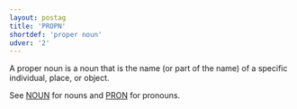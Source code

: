 ```yaml
---
layout: postag
title: 'PROPN'
shortdef: 'proper noun'
udver: '2'
---
```


A proper noun is a noun that is the name (or part of the name) of a specific individual, place, or object.

See [NOUN]() for nouns and [PRON]() for pronouns.


<!-- Interlanguage links updated St lis 3 20:58:13 CET 2021 -->
